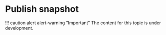# Publish snapshot

!!! caution alert alert-warning "Important"
    The content for this topic is under development.
